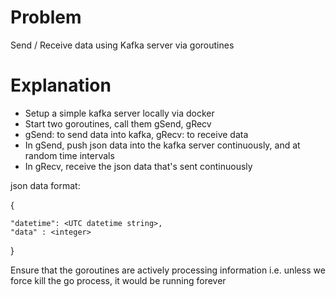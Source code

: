 # Problem
Send / Receive data using Kafka server via goroutines

# Explanation
- Setup a simple kafka server locally via docker
- Start two goroutines, call them gSend, gRecv
- gSend: to send data into kafka, gRecv: to receive data
- In gSend, push json data into the kafka server continuously, and at random time intervals
- In gRecv, receive the json data that's sent continuously

json data format:

{
    
    "datetime": <UTC datetime string>,
    "data" : <integer>

}

Ensure that the goroutines are actively processing information i.e. unless we force kill the go process, it would be running forever


